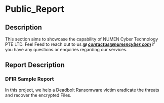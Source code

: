 # Public_Report
## Description 
This section aims to showcase the capability of NUMEN Cyber Technology PTE LTD.
Feel Feed to reach out to us ***@ contactus@numencyber.com*** if you have any questions or enquiries regarding our services.

## Report Description
### DFIR Sample Report
In this project, we help a Deadbolt Ransomware victim eradicate the threats and recover the encrypted Files.

